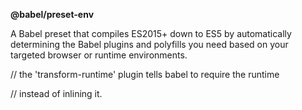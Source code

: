 **@babel/preset-env**

A Babel preset that compiles ES2015+ down to ES5 by automatically determining the Babel plugins and polyfills you need based on your targeted browser or runtime environments.



// the 'transform-runtime' plugin tells babel to require the runtime

// instead of inlining it.

